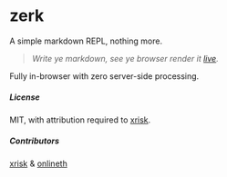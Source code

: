 # zerk
A simple markdown REPL, nothing more.

 > _Write ye markdown, see ye browser render it [live](https://zerk.herokuapp.com)._

Fully in-browser with zero server-side processing.

##### License

MIT, with attribution required to [xrisk](https://github.cm/xrisk).

##### Contributors

[xrisk](https://github.cm/xrisk) & [onlineth](https://github.cm/onlineth)
